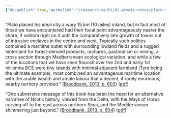 ```yaml
---
{"dg-publish":true,"permalink":"/research-vault/02-atomic-notes/plato-s-ideal-city-was-not-tied-to-maritime-trade-but-the-most-notable-cities-throughout-mediterranean-history-had-close-sea-connections-and-locations/"}
---
```


“Plato placed his ideal city a wary 15 km (10 miles) inland, but in fact most of those we have encountered had their focal point advantageously nearer the shore, if seldom right on it until the comparatively late growth of towns out of intrusive enclaves in the centre and west. Typically such polities combined a maritime outlet with surrounding lowland fields and a rugged hinterland for forest-derived products, orchards, pastoralism or mining, a cross section through Mediterranean ecological variation; and while a few of the locations that we have seen flourish over the 2nd and early 1st millennia BCE were tiny islands with minimal adjacent farmland (Tyre being the ultimate example), most combined an advantageous maritime location with the arable wealth and ample labour that a decent, if rarely enormous, nearby territory provided.” ([Broodbank, 2013, p. 603](zotero://select/library/items/IR54JIQG)) ([pdf](zotero://open-pdf/library/items/85K7BT2G?page=561&annotation=IXD4MEQA))

“One subversive message of this book has been the need for an alternative narrative of Nilotic history, viewed from the Delta, with the Ways of Horus curving off to the east across northern Sinai, and the Mediterranean shimmering just beyond.” ([Broodbank, 2013, p. 604](zotero://select/library/items/IR54JIQG)) ([pdf](zotero://open-pdf/library/items/85K7BT2G?page=562&annotation=SCINGHWN))